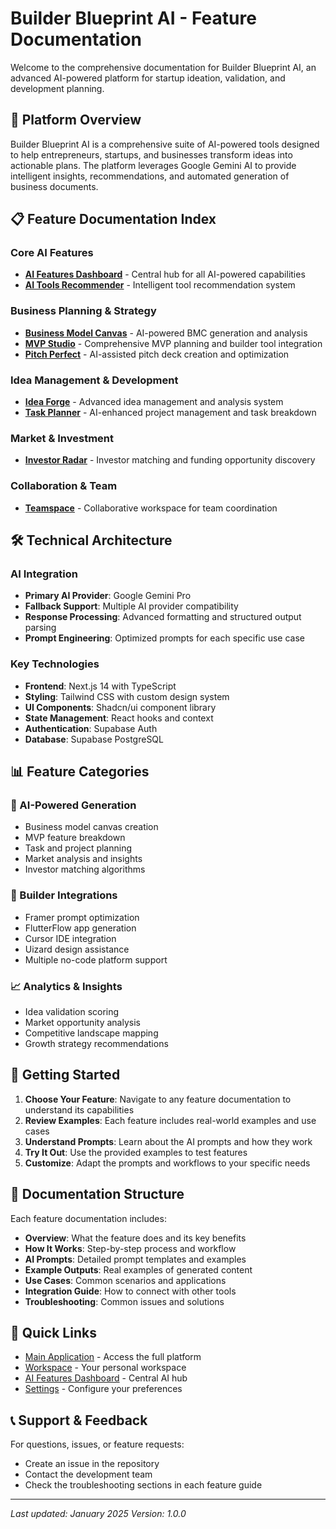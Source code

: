 # Builder Blueprint AI - Feature Documentation

Welcome to the comprehensive documentation for Builder Blueprint AI, an advanced AI-powered platform for startup ideation, validation, and development planning.

## 🚀 Platform Overview

Builder Blueprint AI is a comprehensive suite of AI-powered tools designed to help entrepreneurs, startups, and businesses transform ideas into actionable plans. The platform leverages Google Gemini AI to provide intelligent insights, recommendations, and automated generation of business documents.

## 📋 Feature Documentation Index

### Core AI Features
- [**AI Features Dashboard**](./features/ai-features-dashboard.md) - Central hub for all AI-powered capabilities
- [**AI Tools Recommender**](./features/ai-tools-recommender.md) - Intelligent tool recommendation system

### Business Planning & Strategy
- [**Business Model Canvas**](./features/business-model-canvas.md) - AI-powered BMC generation and analysis
- [**MVP Studio**](./features/mvp-studio.md) - Comprehensive MVP planning and builder tool integration
- [**Pitch Perfect**](./features/pitch-perfect.md) - AI-assisted pitch deck creation and optimization

### Idea Management & Development
- [**Idea Forge**](./features/idea-forge.md) - Advanced idea management and analysis system
- [**Task Planner**](./features/task-planner.md) - AI-enhanced project management and task breakdown

### Market & Investment
- [**Investor Radar**](./features/investor-radar.md) - Investor matching and funding opportunity discovery

### Collaboration & Team
- [**Teamspace**](./features/teamspace.md) - Collaborative workspace for team coordination

## 🛠 Technical Architecture

### AI Integration
- **Primary AI Provider**: Google Gemini Pro
- **Fallback Support**: Multiple AI provider compatibility
- **Response Processing**: Advanced formatting and structured output parsing
- **Prompt Engineering**: Optimized prompts for each specific use case

### Key Technologies
- **Frontend**: Next.js 14 with TypeScript
- **Styling**: Tailwind CSS with custom design system
- **UI Components**: Shadcn/ui component library
- **State Management**: React hooks and context
- **Authentication**: Supabase Auth
- **Database**: Supabase PostgreSQL

## 📊 Feature Categories

### 🧠 AI-Powered Generation
- Business model canvas creation
- MVP feature breakdown
- Task and project planning
- Market analysis and insights
- Investor matching algorithms

### 🎨 Builder Integrations
- Framer prompt optimization
- FlutterFlow app generation
- Cursor IDE integration
- Uizard design assistance
- Multiple no-code platform support

### 📈 Analytics & Insights
- Idea validation scoring
- Market opportunity analysis
- Competitive landscape mapping
- Growth strategy recommendations

## 🚀 Getting Started

1. **Choose Your Feature**: Navigate to any feature documentation to understand its capabilities
2. **Review Examples**: Each feature includes real-world examples and use cases
3. **Understand Prompts**: Learn about the AI prompts and how they work
4. **Try It Out**: Use the provided examples to test features
5. **Customize**: Adapt the prompts and workflows to your specific needs

## 📝 Documentation Structure

Each feature documentation includes:
- **Overview**: What the feature does and its key benefits
- **How It Works**: Step-by-step process and workflow
- **AI Prompts**: Detailed prompt templates and examples
- **Example Outputs**: Real examples of generated content
- **Use Cases**: Common scenarios and applications
- **Integration Guide**: How to connect with other tools
- **Troubleshooting**: Common issues and solutions

## 🔗 Quick Links

- [Main Application](/) - Access the full platform
- [Workspace](/workspace) - Your personal workspace
- [AI Features Dashboard](/ai-features) - Central AI hub
- [Settings](/settings) - Configure your preferences

## 📞 Support & Feedback

For questions, issues, or feature requests:
- Create an issue in the repository
- Contact the development team
- Check the troubleshooting sections in each feature guide

---

*Last updated: January 2025*
*Version: 1.0.0*
